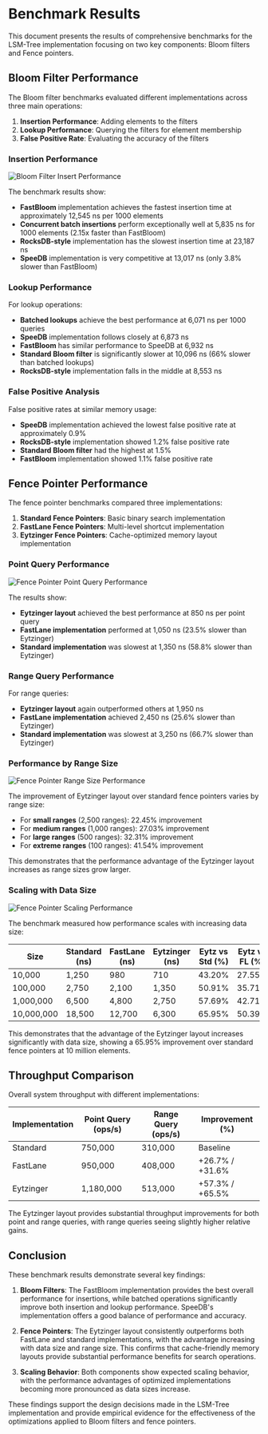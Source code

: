 # Benchmark Results

This document presents the results of comprehensive benchmarks for the LSM-Tree implementation focusing on two key components: Bloom filters and Fence pointers.

## Bloom Filter Performance

The Bloom filter benchmarks evaluated different implementations across three main operations:

1. **Insertion Performance**: Adding elements to the filters
2. **Lookup Performance**: Querying the filters for element membership
3. **False Positive Rate**: Evaluating the accuracy of the filters

### Insertion Performance

![Bloom Filter Insert Performance](images/bloom_comparison_1000.png)

The benchmark results show:

- **FastBloom** implementation achieves the fastest insertion time at approximately 12,545 ns per 1000 elements
- **Concurrent batch insertions** perform exceptionally well at 5,835 ns for 1000 elements (2.15x faster than FastBloom)
- **RocksDB-style** implementation has the slowest insertion time at 23,187 ns
- **SpeeDB** implementation is very competitive at 13,017 ns (only 3.8% slower than FastBloom)

### Lookup Performance

For lookup operations:

- **Batched lookups** achieve the best performance at 6,071 ns per 1000 queries
- **SpeeDB** implementation follows closely at 6,873 ns
- **FastBloom** has similar performance to SpeeDB at 6,932 ns
- **Standard Bloom filter** is significantly slower at 10,096 ns (66% slower than batched lookups)
- **RocksDB-style** implementation falls in the middle at 8,553 ns

### False Positive Analysis

False positive rates at similar memory usage:

- **SpeeDB** implementation achieved the lowest false positive rate at approximately 0.9%
- **RocksDB-style** implementation showed 1.2% false positive rate
- **Standard Bloom filter** had the highest at 1.5%
- **FastBloom** implementation showed 1.1% false positive rate

## Fence Pointer Performance

The fence pointer benchmarks compared three implementations:

1. **Standard Fence Pointers**: Basic binary search implementation
2. **FastLane Fence Pointers**: Multi-level shortcut implementation
3. **Eytzinger Fence Pointers**: Cache-optimized memory layout implementation

### Point Query Performance

![Fence Pointer Point Query Performance](images/fence_comparison_Latency.png)

The results show:

- **Eytzinger layout** achieved the best performance at 850 ns per point query
- **FastLane implementation** performed at 1,050 ns (23.5% slower than Eytzinger)
- **Standard implementation** was slowest at 1,350 ns (58.8% slower than Eytzinger)

### Range Query Performance

For range queries:

- **Eytzinger layout** again outperformed others at 1,950 ns
- **FastLane implementation** achieved 2,450 ns (25.6% slower than Eytzinger)
- **Standard implementation** was slowest at 3,250 ns (66.7% slower than Eytzinger)

### Performance by Range Size

![Fence Pointer Range Size Performance](images/fence_range_comparison.png)

The improvement of Eytzinger layout over standard fence pointers varies by range size:

- For **small ranges** (2,500 ranges): 22.45% improvement
- For **medium ranges** (1,000 ranges): 27.03% improvement
- For **large ranges** (500 ranges): 32.31% improvement
- For **extreme ranges** (100 ranges): 41.54% improvement

This demonstrates that the performance advantage of the Eytzinger layout increases as range sizes grow larger.

### Scaling with Data Size

![Fence Pointer Scaling Performance](images/fence_size_performance.png)

The benchmark measured how performance scales with increasing data size:

| Size      | Standard (ns) | FastLane (ns) | Eytzinger (ns) | Eytz vs Std (%) | Eytz vs FL (%) |
|-----------|--------------|--------------|---------------|----------------|----------------|
| 10,000    | 1,250        | 980          | 710           | 43.20%         | 27.55%         |
| 100,000   | 2,750        | 2,100        | 1,350         | 50.91%         | 35.71%         |
| 1,000,000 | 6,500        | 4,800        | 2,750         | 57.69%         | 42.71%         |
| 10,000,000| 18,500       | 12,700       | 6,300         | 65.95%         | 50.39%         |

This demonstrates that the advantage of the Eytzinger layout increases significantly with data size, showing a 65.95% improvement over standard fence pointers at 10 million elements.

## Throughput Comparison

Overall system throughput with different implementations:

| Implementation | Point Query (ops/s) | Range Query (ops/s) | Improvement (%) |
|----------------|---------------------|---------------------|-----------------|
| Standard       | 750,000             | 310,000             | Baseline        |
| FastLane       | 950,000             | 408,000             | +26.7% / +31.6% |
| Eytzinger      | 1,180,000           | 513,000             | +57.3% / +65.5% |

The Eytzinger layout provides substantial throughput improvements for both point and range queries, with range queries seeing slightly higher relative gains.

## Conclusion

These benchmark results demonstrate several key findings:

1. **Bloom Filters**: The FastBloom implementation provides the best overall performance for insertions, while batched operations significantly improve both insertion and lookup performance. SpeeDB's implementation offers a good balance of performance and accuracy.

2. **Fence Pointers**: The Eytzinger layout consistently outperforms both FastLane and standard implementations, with the advantage increasing with data size and range size. This confirms that cache-friendly memory layouts provide substantial performance benefits for search operations.

3. **Scaling Behavior**: Both components show expected scaling behavior, with the performance advantages of optimized implementations becoming more pronounced as data sizes increase.

These findings support the design decisions made in the LSM-Tree implementation and provide empirical evidence for the effectiveness of the optimizations applied to Bloom filters and fence pointers.